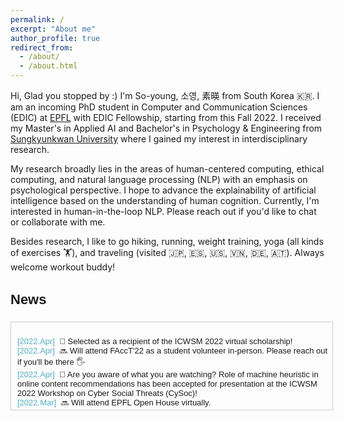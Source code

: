 ```yaml
---
permalink: /
excerpt: "About me"
author_profile: true
redirect_from: 
  - /about/
  - /about.html
---
```



Hi, Glad you stopped by :) I'm So-young, 소영, 素暎 from South Korea 🇰🇷. 
I am an incoming PhD student in Computer and Communication Sciences (EDIC) at [EPFL](https://www.epfl.ch/education/phd/edic-computer-and-communication-sciences/) with EDIC Fellowship, starting from this Fall 2022. I received my Master's in Applied AI and Bachelor's in Psychology & Engineering from [Sungkyunkwan University](https://www.skku.edu/eng/) where I gained my interest in interdisciplinary research. 

My research broadly lies in the areas of human-centered computing, ethical computing, and natural language processing (NLP) with an emphasis on psychological perspective. I hope to advance the explainability of artificial intelligence based on the understanding of human cognition. Currently, I'm interested in human-in-the-loop NLP. Please reach out if you'd like to chat or collaborate with me. 

Besides research, I like to go hiking, running, weight training, yoga (all kinds of exercises 🏋️), and traveling (visited 🇯🇵, 🇪🇸, 🇺🇸, 🇻🇳, 🇩🇪, 🇦🇹). Always welcome workout buddy!


<h3 style="font-size: 22px; font-family: Raleway, sans-serif;">News</h3>

<div style="height:130px;width:100%;margin-right:25px;margin-bottom:5px;display:inline-block;text-align:left;padding-left:10px;padding-top:10px;border:1px solid #ccc;overflow:auto;font:13px Merriweather, sans-serif;">

<span style="color: #52adc8;">[2022.Apr]</span>&nbsp;&nbsp;🥳 Selected as a recipient of the ICWSM 2022 virtual scholarship!
<br>
<span style="color: #52adc8;">[2022.Apr]</span>&nbsp;&nbsp;🔜 Will attend FAccT'22 as a student volunteer in-person. Please reach out if you'll be there 🖐
<br>
<span style="color: #52adc8;">[2022.Apr]</span>&nbsp;&nbsp;🥳 Are you aware of what you are watching? Role of machine heuristic in online content recommendations has been accepted for presentation at the ICWSM 2022 Workshop on Cyber Social Threats (CySoc)!
<br>
<span style="color: #52adc8;">[2022.Mar]</span>&nbsp;&nbsp;🔜 Will attend EPFL Open House virtually.
<br>
<span style="color: #52adc8;">[2022.Feb]</span>&nbsp;&nbsp;🤩 Decided to attend EPFL for continuing my research as a PhD student.
<br>
<span style="color: #52adc8;">[2021.Dec]</span>&nbsp;&nbsp;🥳 Measuring Embedded Human-like Biases in Face Recognition Models has been accepted for presentation at the AAAI 2022 Workshop on Artificial Intelligence with Biased or Scarce Data (AIBSD 2022)!

</div>
